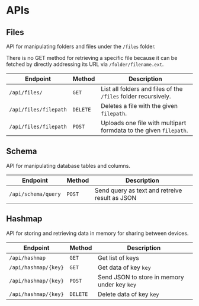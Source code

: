# APIs

## Files

API for manipulating folders and files under the `/files` folder.

There is no GET method for retrieving a specific file because it can be fetched by directly addressing its URL via `/folder/filename.ext`.

|Endpoint|Method|Description|
|---|---|---|
|`/api/files/`|`GET`|List all folders and files of the `/files` folder recursively.|
|`/api/files/filepath`|`DELETE`|Deletes a file with the given `filepath`.|
|`/api/files/filepath`|`POST`|Uploads one file with multipart formdata to the given `filepath`.|

## Schema

API for manipulating database tables and columns.

|Endpoint|Method|Description|
|---|---|---|
|`/api/schema/query`|`POST`|Send query as text and retreive result as JSON|

## Hashmap

API for storing and retrieving data in memory for sharing between devices.

|Endpoint|Method|Description|
|---|---|---|
|`/api/hashmap`|`GET`|Get list of keys|
|`/api/hashmap/{key}`|`GET`|Get data of key `key`|
|`/api/hashmap/{key}`|`POST`|Send JSON to store in memory under key `key`|
|`/api/hashmap/{key}`|`DELETE`|Delete data of key `key`|

